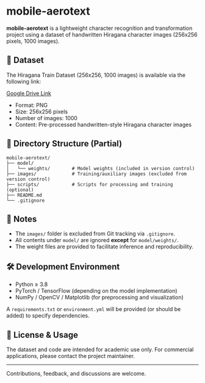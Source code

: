# mobile-aerotext

**mobile-aerotext** is a lightweight character recognition and transformation project using a dataset of handwritten Hiragana character images (256x256 pixels, 1000 images).

## 🔗 Dataset

The Hiragana Train Dataset (256x256, 1000 images) is available via the following link:

[Google Drive Link](https://drive.google.com/file/d/1oKIFJD2T-bTw3Y_d1SU3SvIjHKCjCq6v/view?usp=drive_link)

- Format: PNG
- Size: 256x256 pixels
- Number of images: 1000
- Content: Pre-processed handwritten-style Hiragana character images

## 📁 Directory Structure (Partial)

```
mobile-aerotext/
├── model/
│   └── weights/        # Model weights (included in version control)
├── images/             # Training/auxiliary images (excluded from version control)
├── scripts/            # Scripts for processing and training (optional)
├── README.md
└── .gitignore
```

## 🚫 Notes

- The `images/` folder is excluded from Git tracking via `.gitignore`.
- All contents under `model/` are ignored **except** for `model/weights/`.
- The weight files are provided to facilitate inference and reproducibility.

## 🛠 Development Environment

- Python ≥ 3.8
- PyTorch / TensorFlow (depending on the model implementation)
- NumPy / OpenCV / Matplotlib (for preprocessing and visualization)

A `requirements.txt` or `environment.yml` will be provided (or should be added) to specify dependencies.

## 📄 License & Usage

The dataset and code are intended for academic use only. For commercial applications, please contact the project maintainer.

---

Contributions, feedback, and discussions are welcome.
